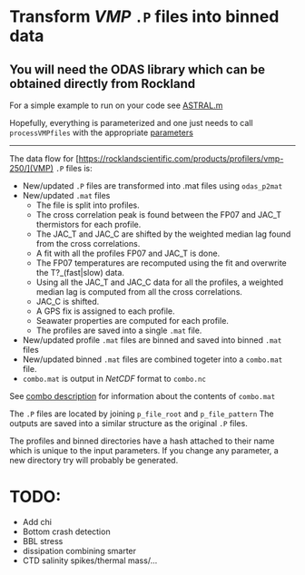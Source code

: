 # Transform *VMP* `.P` files into binned data

## You will need the ODAS library which can be obtained directly from Rockland

For a simple example to run on your code see [ASTRAL.m](ASTRAL.m)

Hopefully, everything is parameterized and one just needs to call `processVMPfiles` 
with the appropriate [parameters](Parameters.md)

---

The data flow for
[https://rocklandscientific.com/products/profilers/vmp-250/](VMP) `.P` files
is:
- New/updated `.P` files are transformed into .mat files using `odas_p2mat`
- New/updated `.mat` files
  - The file is split into profiles.
  - The cross correlation peak is found between the FP07 and JAC_T thermistors for each profile.
  - The JAC_T and JAC_C are shifted by the weighted median lag found from the cross correlations.
  - A fit with all the profiles FP07 and JAC_T is done.
  - The FP07 temperatures are recomputed using the fit and overwrite the T?_(fast|slow) data.
  - Using all the JAC_T and JAC_C data for all the profiles, a weighted median lag is computed from all the cross correlations.
  - JAC_C is shifted.
  - A GPS fix is assigned to each profile.
  - Seawater properties are computed for each profile.
  - The profiles are saved into a single `.mat` file.
- New/updated profile `.mat` files are binned and saved into binned `.mat` files
- New/updated binned `.mat` files are combined togeter into a `combo.mat` file.
- `combo.mat` is output in *NetCDF* format to `combo.nc`

See [combo description](Combo.md) for information about the contents of `combo.mat`

The `.P` files are located by joining `p_file_root` and `p_file_pattern`
The outputs are saved into a similar structure as the original `.P` files.

The profiles and binned directories have a hash attached to their name which is unique to the input parameters. If you change any parameter, a new directory try will probably be generated.

# TODO:
- Add chi
- Bottom crash detection
- BBL stress
- dissipation combining smarter
- CTD salinity spikes/thermal mass/...
